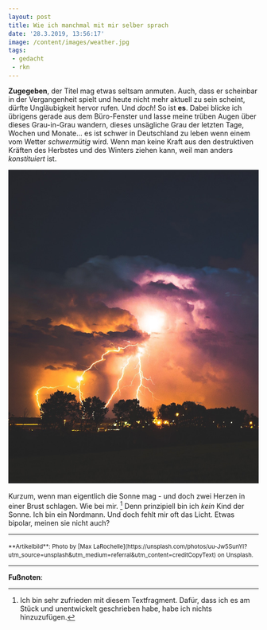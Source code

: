 ```yaml
---
layout: post
title: Wie ich manchmal mit mir selber sprach
date: '28.3.2019, 13:56:17'
image: /content/images/weather.jpg
tags:
 - gedacht
 - rkn
---
```


**Zugegeben**, der Titel mag etwas seltsam anmuten. Auch, dass er scheinbar in der Vergangenheit spielt und heute nicht mehr aktuell zu sein scheint, dürfte Ungläubigkeit hervor rufen. Und *doch*! So ist **es**. Dabei blicke ich übrigens gerade aus dem Büro-Fenster und lasse meine trüben Augen über dieses Grau-in-Grau wandern, dieses unsägliche Grau der letzten Tage, Wochen und Monate... es ist schwer in Deutschland zu leben wenn einem vom Wetter *schwermütig* wird. Wenn man keine Kraft aus den destruktiven Kräften des Herbstes und des Winters ziehen kann, weil man anders *konstituiert* ist.

![The Weather Is Fine](/content/images/weather.jpg)

Kurzum, wenn man eigentlich die Sonne mag - und doch zwei Herzen in einer Brust schlagen. Wie bei mir. [^1] Denn prinzipiell bin ich *kein* Kind der Sonne. Ich bin ein Nordmann. Und doch fehlt mir oft das Licht. Etwas bipolar, meinen sie nicht auch?

---

<small>
**Artikelbild**: Photo by [Max LaRochelle](https://unsplash.com/photos/uu-Jw5SunYI?utm_source=unsplash&utm_medium=referral&utm_content=creditCopyText) on Unsplash.
</small>

---

**Fußnoten**:

[^1]: Ich bin sehr zufrieden mit diesem Textfragment. Dafür, dass ich es am Stück und unentwickelt geschrieben habe, habe ich nichts hinzuzufügen.

